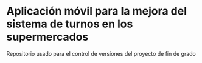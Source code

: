 # Aplicación móvil para la mejora del sistema de turnos en los supermercados 
Repositorio usado para el control de versiones del proyecto de fin de grado
